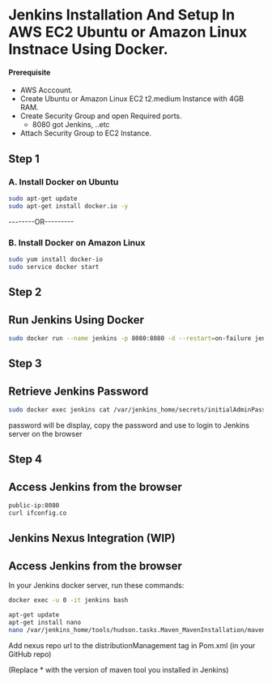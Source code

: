 
# Jenkins Installation And Setup In AWS EC2 Ubuntu or Amazon Linux Instnace Using Docker.

#### Prerequisite
 + AWS Acccount.
 + Create Ubuntu or Amazon Linux EC2 t2.medium Instance with 4GB RAM.
 + Create Security Group and open Required ports.
    + 8080 got Jenkins, ..etc
 + Attach Security Group to EC2 Instance.


## Step 1
### A. Install Docker on Ubuntu
``` sh
sudo apt-get update
sudo apt-get install docker.io -y
```
--------OR---------

### B. Install Docker on Amazon Linux
``` sh
sudo yum install docker-io
sudo service docker start
```

## Step 2
## Run Jenkins Using Docker
``` sh
sudo docker run --name jenkins -p 8080:8080 -d --restart=on-failure jenkins/jenkins:lts-jdk11
```


## Step 3
## Retrieve Jenkins Password
``` sh
sudo docker exec jenkins cat /var/jenkins_home/secrets/initialAdminPassword
```
password will be display, copy the password and use to login to Jenkins server on the browser




## Step 4 
## Access Jenkins from the browser
```sh
public-ip:8080
curl ifconfig.co 
```



## Jenkins Nexus Integration (WIP) 
## Access Jenkins from the browser

In your Jenkins docker server, run these commands:

```sh
docker exec -u 0 -it jenkins bash
```


```sh
apt-get update
apt-get install nano 
nano /var/jenkins_home/tools/hudson.tasks.Maven_MavenInstallation/maven3.*.*/conf/settings.xml
```
Add nexus repo url to the distributionManagement tag in Pom.xml (in your GitHub repo)

(Replace * with the version of maven tool you installed in Jenkins)
